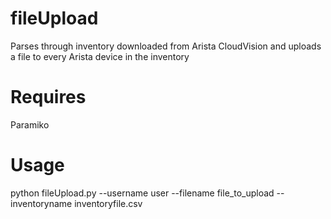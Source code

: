 # fileUpload
Parses through inventory downloaded from Arista CloudVision and uploads a file to every Arista device in the inventory

# Requires
Paramiko

# Usage

python fileUpload.py --username user --filename file_to_upload --inventoryname inventoryfile.csv
